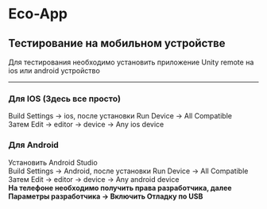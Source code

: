 # Eco-App

## Тестирование на мобильном устройстве
  
Для тестирования необходимо установить приложение Unity remote на ios или android устройство
____
### Для IOS (Здесь все просто)
Build Settings -> ios, после установки Run Device -> All Compatible  
Затем Edit -> editor -> device -> Any ios device
### Для Android
Установить Android Studio  
Build Settings -> Android, после установки Run Device -> All Compatible  
Затем Edit -> editor -> device -> Any android device  
**На телефоне необходимо получить права разработчика, далее Параметры разработчика -> Включить Отладку по USB**
